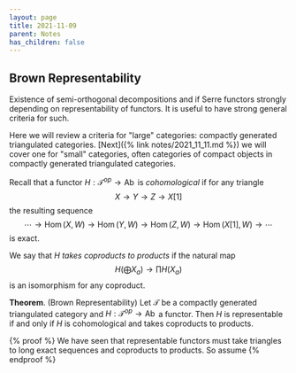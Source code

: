 ```yaml
---
layout: page
title: 2021-11-09
parent: Notes
has_children: false
---
```


## Brown Representability 

Existence of semi-orthogonal decompositions and if Serre functors 
strongly depending on representability of functors. It is useful to 
have strong general criteria for such. 

Here we will review a criteria for "large" categories: compactly 
generated triangulated categories. [Next]({% link notes/2021_11_11.md %}) 
we will cover one for "small" categories, often categories of 
compact objects in compactly generated triangulated categories. 

Recall that a functor $H: \mathcal T^{op} \to \operatorname{Ab}$ is 
_cohomological_ if for any triangle 
$$
    X \to Y \to Z \to X[1]
$$
the resulting sequence 
$$
    \cdots \rightarrow \operatorname{Hom}(X,W) \rightarrow \operatorname{Hom}(Y,W) 
    \rightarrow \operatorname{Hom}(Z,W) \rightarrow \operatorname{Hom}(X[1],W) 
    \rightarrow \cdots 
$$
is exact. 

We say that $H$ _takes coproducts to products_ if the natural map
$$
    H\left(\bigoplus X_a \right) \to \prod H(X_a) 
$$
is an isomorphism for any coproduct. 

**Theorem**. (Brown Representability) Let $\mathcal T$ be a compactly 
generated triangulated category and $H : \mathcal T^{op} \to \operatorname{Ab}$ 
a functor. Then $H$ is representable if and only if $H$ is cohomological and 
takes coproducts to products. 

{% proof %}
We have seen that representable functors must take triangles to long exact 
sequences and coproducts to products. So assume 
{% endproof %}